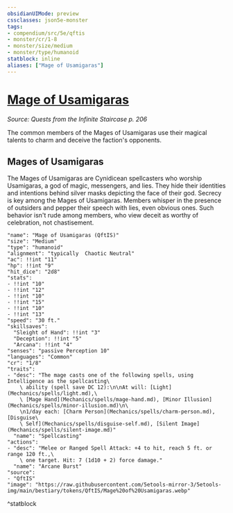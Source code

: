 ```yaml
---
obsidianUIMode: preview
cssclasses: json5e-monster
tags:
- compendium/src/5e/qftis
- monster/cr/1-8
- monster/size/medium
- monster/type/humanoid
statblock: inline
aliases: ["Mage of Usamigaras"]
---
```

# [Mage of Usamigaras](Mechanics\bestiary\humanoid/mage-of-usamigaras-qftis.md)
*Source: Quests from the Infinite Staircase p. 206*  

The common members of the Mages of Usamigaras use their magical talents to charm and deceive the faction's opponents.

## Mages of Usamigaras

The Mages of Usamigaras are Cynidicean spellcasters who worship Usamigaras, a god of magic, messengers, and lies. They hide their identities and intentions behind silver masks depicting the face of their god. Secrecy is key among the Mages of Usamigaras. Members whisper in the presence of outsiders and pepper their speech with lies, even obvious ones. Such behavior isn't rude among members, who view deceit as worthy of celebration, not chastisement.

```statblock
"name": "Mage of Usamigaras (QftIS)"
"size": "Medium"
"type": "humanoid"
"alignment": "typically  Chaotic Neutral"
"ac": !!int "11"
"hp": !!int "9"
"hit_dice": "2d8"
"stats":
- !!int "10"
- !!int "12"
- !!int "10"
- !!int "15"
- !!int "10"
- !!int "13"
"speed": "30 ft."
"skillsaves":
  "Sleight of Hand": !!int "3"
  "Deception": !!int "5"
  "Arcana": !!int "4"
"senses": "passive Perception 10"
"languages": "Common"
"cr": "1/8"
"traits":
- "desc": "The mage casts one of the following spells, using Intelligence as the spellcasting\
    \ ability (spell save DC 12):\n\nAt will: [Light](Mechanics/spells/light.md),\
    \ [Mage Hand](Mechanics/spells/mage-hand.md), [Minor Illusion](Mechanics/spells/minor-illusion.md)\n\
    \n1/day each: [Charm Person](Mechanics/spells/charm-person.md), [Disguise\
    \ Self](Mechanics/spells/disguise-self.md), [Silent Image](Mechanics/spells/silent-image.md)"
  "name": "Spellcasting"
"actions":
- "desc": "Melee or Ranged Spell Attack: +4 to hit, reach 5 ft. or range 120 ft.,\
    \ one target. Hit: 7 (1d10 + 2) force damage."
  "name": "Arcane Burst"
"source":
- "QftIS"
"image": "https://raw.githubusercontent.com/5etools-mirror-3/5etools-img/main/bestiary/tokens/QftIS/Mage%20of%20Usamigaras.webp"
```
^statblock